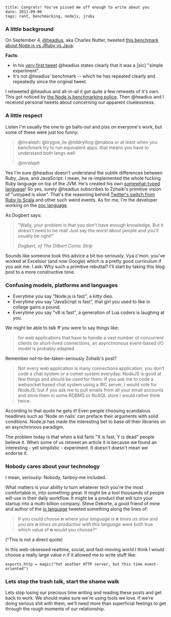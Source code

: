     title: Congrats! You've pissed me off enough to write about you
    date: 2011-09-06
    tags: rant, benchmarking, nodejs, jruby

### A little background

On September 4, [@headius](http://twitter.com/headius), aka Charles Nutter, tweeted [this benchmark about Node.js vs JRuby vs Java](http://maxpert.tumblr.com/post/9677133069/node-on-nails):

**Facts**:

  * In his [very first tweet](https://twitter.com/headius/status/110391814569197568) @headius states clearly that it was a [sic] "simple experiment".
  * It's not @headius' benchmark -- which he has repeated clearly and repeatedly since the original tweet.

I retweeted @headius and all-in-all it got quite a few retweets of it's own.
This got noticed by [the Node.js benchmarking police](https://plus.google.com/111090511249453178320/posts/hJSKm6ra9wY).
Then @headius and I received personal tweets about concerning our apparent cluelessness.

### A little respect

Listen I'm usually the one to go balls-out and piss on everyone's work, but some of these were just too funny:

> @mraleph: @trygve_lie @nddrylliog @maboa or at least when you benchmark try to
> run equivalent apps. that means you have to understand both langs well
> 
> <cite>@mraleph</cite>

Yes I'm sure @headius doesn't understand the subtle differences between Ruby, Java, and JavaScript.
I mean, he re-implemented the whole fucking Ruby language on top of the JVM.
He's created his own [somewhat-typed](http://en.wikipedia.org/wiki/Mirah_\(programming_language\)) [language](http://blog.headius.com/2008/03/duby-type-inferred-ruby-like-jvm.html)!
So yes, surely @headius subscribes to Zohaib's primitive vision of "untyped is slow".
That's the reasoning behind [Twitter's switch from Ruby to Scala](http://www.theregister.co.uk/2009/04/01/twitter_on_scala/) and other such weird events.
As for me, I'm the developer working on the [ooc language](http://ooc-lang.org/).

As Dogbert says:

> "Wally, your problem is that you don't have enough knowledge. But it doesn't need to be
>  real! Just say the *worst* about people and you'll usually be right!"
> 
> <cite>Dogbert, of The Dilbert Comic Strip</cite>

Sounds like someone took this advice a bit too seriously.
Vya c'mon, you've worked at Excelsior (and now Google) which is a pretty good curriculum if you ask me.
I ask: Why such a primitive rebuttal?
I'll start by taking this blog post to a more constructive tone.

### Confusing models, platforms and languages

  * Everytime you say "Node.js is fast", a kitty dies.
  * Everytime you say "JavaScript is fast", that girl you used to like in college gains a pound.
  * Everytime you say "v8 is fast", a generation of Lua coders is laughing at you.

We might be able to talk ff you were to say things like:

> for web applications that have to handle a vast number of concurrent clients 
> on short-lived connections, an asynchronous event-based I/O model is probably
> adapted

Remember not-to-be-taken-seriously Zohaib's post?

> Not every web application is many connections application, you don’t code a chat system
> or a comet system everyday. NodeJS is good at few things and should be used for them. If
> you ask me to code a websocket based chat system using a IRC server, I would vote for
> NodeJS; but if you ask me to pull emails from all your email accounts and store them
> in some RDBMS or NoSQL store I would rather think twice.

According to that quote he gets it!
Even people choosing scandalous headlines such as 'Node on nails' can preface their arguments with solid conditions.
Node.js has made the interesting bet to base *all* their libraries on an asynchronous paradigm.

The problem today is that when a kid farts "X is fast, Y is dead" people believe it.
When some of us retweet an article it is because we found an interesting - yet simplistic - experiment.
It doesn't doesn't mean we endorse it.


### Nobody cares about your technology

I mean, seriously: Nobody, fanboy-me included.

What matters is your ability to turn whatever tech you're the most comfortable in, into something great.
It might be a tool thousands of people will use in their daily workflow.
It might be a product that will turn your startup into a multi-billion company.
Steve Dekorte, a good friend of mine and author of the [io language](http://iolanguage.com/) tweeted something along the lines of:

> If you could choose **n** where *your language is **n** times as slow* and *you are **n** times as productive
> with this language* were both true which value of **n** would you choose?^

(^This is not a direct quote)

In this web-obsessed realtime, social, and fast-moving world I think I would choose a really large value *n* if
it allowed me to write stuff like:

    exports.http = magic("Yet another HTTP server, but this time event-oriented")

### Lets stop the trash talk, start the shame walk

Lets stop losing our precious time writing and reading these posts and get back to work.
We should make sure we're using tools we love.
If we're doing serious shit with them, we'll need more than superficial feelings to get through the rough moments of our relationship.
